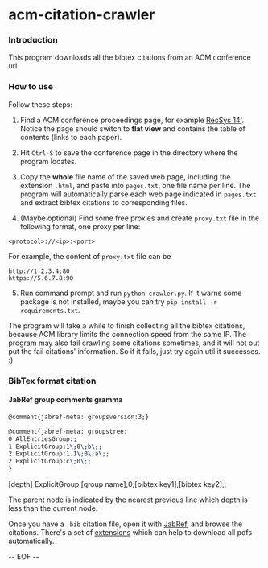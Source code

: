 acm-citation-crawler
====================

### Introduction

This program downloads all the bibtex citations from an ACM conference url.


### How to use
Follow these steps:
1. Find a ACM conference proceedings page, for example [RecSys 14'](http://dl.acm.org/citation.cfm?id=2645710&preflayout=flat#abstract). 
Notice the page should switch to **flat view** and contains the table of contents (links to each paper).

2. Hit `Ctrl-S` to save the conference page in the directory where the program locates.

3. Copy the **whole** file name of the saved web page, including the extension `.html`, and paste into `pages.txt`, one file name per line.
The program will automatically parse each web page indicated in `pages.txt` and extract bibtex citations to corresponding files.

4. (Maybe optional) Find some free proxies and create `proxy.txt` file in the following format, one proxy per line:
```
<protocol>://<ip>:<port>
```
For example, the content of `proxy.txt` file can be
```
http://1.2.3.4:80
https://5.6.7.8:90
```

5. Run command prompt and run `python crawler.py`. If it warns some package is not installed, maybe you can try `pip install -r requirements.txt`.

The program will take a while to finish collecting all the bibtex citations, because ACM library limits the connection speed from the same IP.
The program may also fail crawling some citations sometimes, and it will not out put the fail citations' information.
So if it fails, just try again util it successes. :)


### BibTex format citation

#### JabRef group comments gramma

```tex
@comment{jabref-meta: groupsversion:3;}

@comment{jabref-meta: groupstree:
0 AllEntriesGroup:;
1 ExplicitGroup:1\;0\;b\;;
2 ExplicitGroup:1.1\;0\;a\;;
2 ExplicitGroup:c\;0\;;
}
```

[depth] ExplicitGroup:[group name]\;0\;[bibtex key1]\;[bibtex key2]\;;

The parent node is indicated by the nearest previous line which depth is less than the current node.

Once you have a `.bib` citation file, open it with [JabRef](http://jabref.sourceforge.net/), and browse the citations.
There's a set of [extensions](http://www.lhnr.de/ext/) which can help to download all pdfs automatically.


-- EOF --
